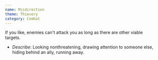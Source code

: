 ```yaml
---
name: Misdirection
theme: Thievery
category: Combat
---
```


If you like, enemies can't attack you as long as there are other viable targets.

* *Describe*: Looking nonthreatening, drawing attention to someone else, hiding behind an ally, running away.